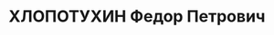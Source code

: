 ---
title: ХЛОПОТУХИН Федор Петрович
description: "1904 г.р., м.р.: г. Петербург, русский, член ВКП(б)\n Запобком ВКПб,\
  \ пом. секретаря\n арестован 4 отделом УГБ УНКВД Западной обл. 06.07.1937 содержался:\
  \ тюрьма г. Смоленска\n Обвинение: по ст. 58 – 7, 8, 10, 11\n Приговор: Военная\
  \ коллегия ВС СССР, 22.11.1937 — 15 лет ИТЛ\n Реабилитация: Военная коллегия ВС\
  \ СССР, 04.05.1957\n Арх.дело: 5194–с."
---